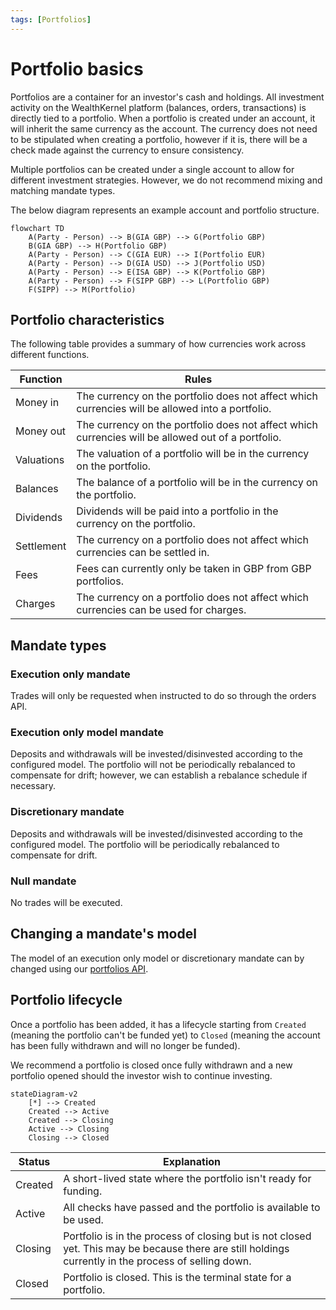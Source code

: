 ```yaml
---
tags: [Portfolios]
---
```


# Portfolio basics

Portfolios are a container for an investor's cash and holdings. All investment activity on the WealthKernel platform (balances, orders, transactions) is directly tied to a portfolio. When a portfolio is created under an account, it will inherit the same currency as the account. The currency does not need to be stipulated when creating a portfolio, however if it is, there will be a check made against the currency to ensure consistency. 

Multiple portfolios can be created under a single account to allow for different investment strategies. However, we do not recommend mixing and matching mandate types.

The below diagram represents an example account and portfolio structure. 


```mermaid
flowchart TD
    A(Party - Person) --> B(GIA GBP) --> G(Portfolio GBP)
    B(GIA GBP) --> H(Portfolio GBP)
    A(Party - Person) --> C(GIA EUR) --> I(Portfolio EUR)
    A(Party - Person) --> D(GIA USD) --> J(Portfolio USD)
    A(Party - Person) --> E(ISA GBP) --> K(Portfolio GBP)
    A(Party - Person) --> F(SIPP GBP) --> L(Portfolio GBP)
    F(SIPP) --> M(Portfolio)
```
## Portfolio characteristics

The following table provides a summary of how currencies work across different functions. 

| Function | Rules |
|---|---|
| Money in | The currency on the portfolio does not affect which currencies will be allowed into a portfolio. |
| Money out | The currency on the portfolio does not affect which currencies will be allowed out of a portfolio. |
| Valuations | The valuation of a portfolio will be in the currency on the portfolio. |
| Balances | The balance of a portfolio will be in the currency on the portfolio. |
| Dividends | Dividends will be paid into a portfolio in the currency on the portfolio. |
| Settlement | The currency on a portfolio does not affect which currencies can be settled in. |
| Fees | Fees can currently only be taken in GBP from GBP portfolios. |
| Charges | The currency on a portfolio does not affect which currencies can be used for charges. |

## Mandate types

### Execution only mandate

Trades will only be requested when instructed to do so through the orders API.

### Execution only model mandate

Deposits and withdrawals will be invested/disinvested according to the configured model. The portfolio will not be periodically rebalanced to compensate for drift; however, we can establish a rebalance schedule if necessary.

### Discretionary mandate

Deposits and withdrawals will be invested/disinvested according to the configured model. The portfolio will be periodically rebalanced to compensate for drift.

### Null mandate

No trades will be executed.

## Changing a mandate's model

The model of an execution only model or discretionary mandate can by changed using our [portfolios API](https://wealthkernel.stoplight.io/docs/api/bf12b86730c62-change-a-portfolio-s-mandate-or-model).

## Portfolio lifecycle

Once a portfolio has been added, it has a lifecycle starting from `Created` (meaning the portfolio can't be funded yet) to `Closed` (meaning the account has been fully withdrawn and will no longer be funded).

We recommend a portfolio is closed once fully withdrawn and a new portfolio opened should the investor wish to continue investing.

```mermaid
stateDiagram-v2
    [*] --> Created
    Created --> Active
    Created --> Closing
    Active --> Closing
    Closing --> Closed
```

| Status | Explanation |
|---|---|
| Created | A short-lived state where the portfolio isn't ready for funding. |
| Active | All checks have passed and the portfolio is available to be used. |
| Closing | Portfolio is in the process of closing but is not closed yet. This may be because there are still holdings currently in the process of selling down. |
| Closed | Portfolio is closed. This is the terminal state for a portfolio. |
